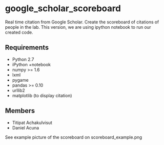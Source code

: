 google_scholar_scoreboard
=========================

Real time citation from Google Scholar. Create the scoreboard of citations of people in the lab.
This version, we are using ipython notebook to run our created code.

Requirements
---------
- Python 2.7
- iPython +notebook
- numpy >= 1.6
- lxml
- pygame 
- pandas >= 0.10
- urllib2
- matplotlib (to display citation)


Members
---------
- Titipat Achakulvisut
- Daniel Acuna


See example picture of the scoreboard on scoreboard_example.png

